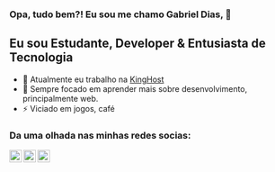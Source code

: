 ### Opa, tudo bem?! Eu sou me chamo Gabriel Dias, 👋

## Eu sou Estudante, Developer & Entusiasta de Tecnologia
- 🔭 Atualmente eu trabalho na [KingHost](https://king.host)
- 🌱 Sempre focado em aprender mais sobre desenvolvimento, principalmente web.
- ⚡  Viciado em jogos, café

### Da uma olhada nas minhas redes socias:
[<img align="left" alt="Gabriel Dias | Twitter" width="22px" src="https://cdn.jsdelivr.net/npm/simple-icons@v3/icons/twitter.svg" />](https://twitter.com/days_gabriel)
[<img align="left" alt="Gabriel Dias | LinkedIn" width="22px" src="https://cdn.jsdelivr.net/npm/simple-icons@v3/icons/linkedin.svg" />](https://instagram.com/gabriel.dias102)
[<img align="left" alt="Gabriel Dias | Instagram" width="22px" src="https://cdn.jsdelivr.net/npm/simple-icons@v3/icons/instagram.svg" />](https://www.instagram.com/gabriel.dias102/)
